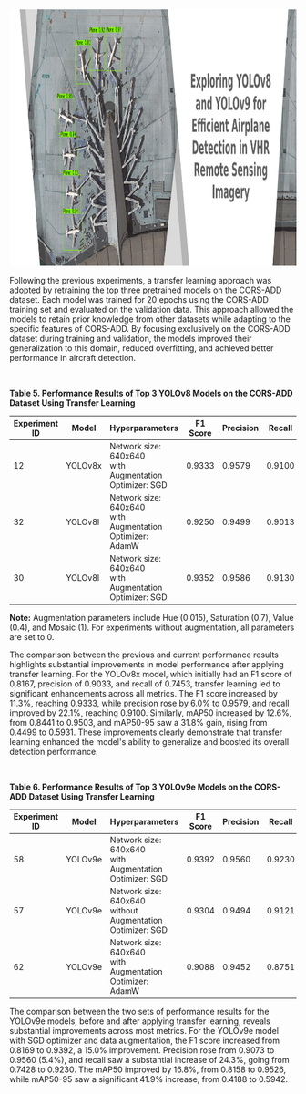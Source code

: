 
<img src="https://github.com/RSandAI/Efficient-YOLO-RS-Airplane-Detection/blob/main/assets/image.png" height=450 width=1280 alt=""/>

<br>

Following the previous experiments, a transfer learning approach was adopted by retraining the top three pretrained models on the CORS-ADD dataset. Each model was trained for 20 epochs using the CORS-ADD training set and evaluated on the validation data. This approach allowed the models to retain prior knowledge from other datasets while adapting to the specific features of CORS-ADD. By focusing exclusively on the CORS-ADD dataset during training and validation, the models improved their generalization to this domain, reduced overfitting, and achieved better performance in aircraft detection.

<br>

**Table 5. Performance Results of Top 3 YOLOv8 Models on the CORS-ADD Dataset Using Transfer Learning**

| Experiment ID | Model   | Hyperparameters                                                                       | F1 Score | Precision | Recall | mAP50 | mAP50-95 | Weights |
|----------|---------|---------------------------------------------------------------------------------------|----------|-----------|--------|-------|----------|---------------|
| 12 | YOLOv8x | Network size: 640x640<br>with Augmentation<br>Optimizer: SGD   | 0.9333 | 0.9579 | 0.9100 | 0.9503| 0.5931 | [Download](https://huggingface.co/iturslab/Efficient-YOLO-RS-Airplane-Detection/tree/main/transfer-learning/experiment-12) |
| 32 | YOLOv8l | Network size: 640x640<br>with Augmentation<br>Optimizer: AdamW | 0.9250 | 0.9499 | 0.9013 | 0.9425| 0.5678 | [Download](https://huggingface.co/iturslab/Efficient-YOLO-RS-Airplane-Detection/tree/main/transfer-learning/experiment-32) |
| 30 | YOLOv8l | Network size: 640x640<br>with Augmentation<br>Optimizer: SGD   | 0.9352 | 0.9586 | 0.9130 | 0.9505| 0.5824 | [Download](https://huggingface.co/iturslab/Efficient-YOLO-RS-Airplane-Detection/tree/main/transfer-learning/experiment-30) |

**Note:** Augmentation parameters include Hue (0.015), Saturation (0.7), Value (0.4), and Mosaic (1). For experiments without augmentation, all parameters are set to 0.

The comparison between the previous and current performance results highlights substantial improvements in model performance after applying transfer learning. For the YOLOv8x model, which initially had an F1 score of 0.8167, precision of 0.9033, and recall of 0.7453, transfer learning led to significant enhancements across all metrics. The F1 score increased by 11.3%, reaching 0.9333, while precision rose by 6.0% to 0.9579, and recall improved by 22.1%, reaching 0.9100. Similarly, mAP50 increased by 12.6%, from 0.8441 to 0.9503, and mAP50-95 saw a 31.8% gain, rising from 0.4499 to 0.5931. These improvements clearly demonstrate that transfer learning enhanced the model's ability to generalize and boosted its overall detection performance.

<br>

**Table 6. Performance Results of Top 3 YOLOv9e Models on the CORS-ADD Dataset Using Transfer Learning**

| Experiment ID | Model   | Hyperparameters                                                                       | F1 Score | Precision | Recall | mAP50 | mAP50-95 | Weights |
|----------|---------|---------------------------------------------------------------------------------------|----------|-----------|--------|-------|----------|---------------|
| 58 | YOLOv9e | Network size: 640x640<br>with Augmentation<br>Optimizer: SGD    | 0.9392 | 0.9560 | 0.9230 | 0.9526| 0.5942 | [Download](https://huggingface.co/iturslab/Efficient-YOLO-RS-Airplane-Detection/tree/main/transfer-learning/experiment-58) |
| 57 | YOLOv9e | Network size: 640x640<br>without Augmentation<br>Optimizer: SGD | 0.9304 | 0.9494 | 0.9121 | 0.9471| 0.5773 | [Download](https://huggingface.co/iturslab/Efficient-YOLO-RS-Airplane-Detection/tree/main/transfer-learning/experiment-57) |
| 62 | YOLOv9e | Network size: 640x640<br>with Augmentation<br>Optimizer: AdamW  | 0.9088 | 0.9452 | 0.8751 | 0.9255| 0.5239 | [Download](https://huggingface.co/iturslab/Efficient-YOLO-RS-Airplane-Detection/tree/main/transfer-learning/experiment-62) |

The comparison between the two sets of performance results for the YOLOv9e models, before and after applying transfer learning, reveals substantial improvements across most metrics. For the YOLOv9e model with SGD optimizer and data augmentation, the F1 score increased from 0.8169 to 0.9392, a 15.0% improvement. Precision rose from 0.9073 to 0.9560 (5.4%), and recall saw a substantial increase of 24.3%, going from 0.7428 to 0.9230. The mAP50 improved by 16.8%, from 0.8158 to 0.9526, while mAP50-95 saw a significant 41.9% increase, from 0.4188 to 0.5942.

<br>
